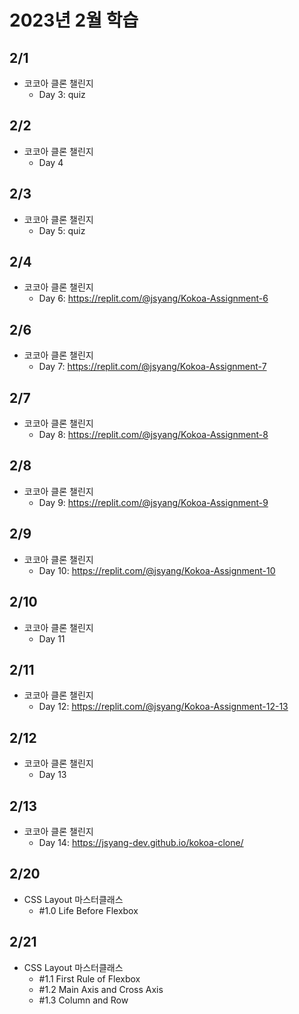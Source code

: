 # 2023년 2월 학습

## 2/1

- 코코아 클론 챌린지
  - Day 3: quiz

## 2/2

- 코코아 클론 챌린지
  - Day 4

## 2/3

- 코코아 클론 챌린지
  - Day 5: quiz

## 2/4

- 코코아 클론 챌린지
  - Day 6: <https://replit.com/@jsyang/Kokoa-Assignment-6>

## 2/6

- 코코아 클론 챌린지
  - Day 7: <https://replit.com/@jsyang/Kokoa-Assignment-7>

## 2/7

- 코코아 클론 챌린지
  - Day 8: <https://replit.com/@jsyang/Kokoa-Assignment-8>

## 2/8

- 코코아 클론 챌린지
  - Day 9: <https://replit.com/@jsyang/Kokoa-Assignment-9>

## 2/9

- 코코아 클론 챌린지
  - Day 10: <https://replit.com/@jsyang/Kokoa-Assignment-10>

## 2/10

- 코코아 클론 챌린지
  - Day 11

## 2/11

- 코코아 클론 챌린지
  - Day 12: <https://replit.com/@jsyang/Kokoa-Assignment-12-13>

## 2/12

- 코코아 클론 챌린지
  - Day 13

## 2/13

- 코코아 클론 챌린지
  - Day 14: <https://jsyang-dev.github.io/kokoa-clone/>

## 2/20

- CSS Layout 마스터클래스
  - #1.0 Life Before Flexbox

## 2/21

- CSS Layout 마스터클래스
  - #1.1 First Rule of Flexbox
  - #1.2 Main Axis and Cross Axis
  - #1.3 Column and Row
